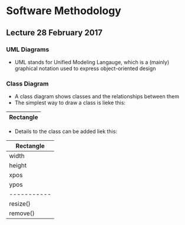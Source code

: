 # Software Methodology
## Lecture 28 February 2017

### UML Diagrams
* UML stands for Unified Modeling Langauge, which is a (mainly) graphical notation used to express object-oriented design

### Class Diagram
* A class diagram shows classes and the relationships between them
* The simplest way to draw a class is lieke this: 

| Rectangle |
|-----------|

* Details to the class can be added liek this:

| Rectangle |
|-----------|
| width     |
| height    |
| xpos      |
| ypos      |
|-----------|
| resize()  |
| remove()  |
